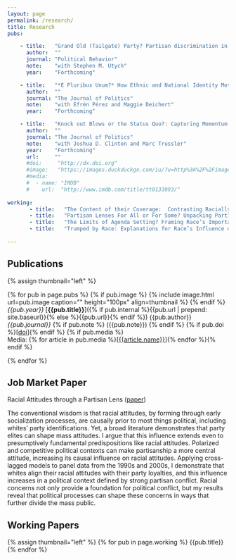 ```yaml
---
layout: page
permalink: /research/
title: Research
pubs:

    - title:   "Grand Old (Tailgate) Party? Partisan discrimination in apolitical settings"
      author:  ""
      journal: "Political Behavior"
      note:    "with Stephen M. Utych"
      year:    "Forthcoming"

    - title:   "*E Pluribus Unum?* How Ethnic and National Identity Motivate Individual Reactions to a Political Ideal"
      author:  ""
      journal: "The Journal of Politics"
      note:    "with Efrén Pérez and Maggie Deichert"
      year:    "Forthcoming"

    - title:   "Knock out Blows or the Status Quo?: Capturing Momentum in the 2016 Primaries"
      author:  ""
      journal: "The Journal of Politics"
      note:    "with Joshua D. Clinton and Marc Trussler"
      year:    "Forthcoming"
      url:     ""
      #doi:     "http://dx.doi.org"
      #image:   "https://images.duckduckgo.com/iu/?u=http%3A%2F%2Fimages.moviepostershop.com%2Fthe-matrix-movie-poster-1999-1020518087.jpg&f=1"
      #media:
      #  - name: "IMDB"
      #    url:  "http://www.imdb.com/title/tt0133093/"
      
working:
       - title:   "The Content of their Coverage:  Contrasting Racially Conservative and Liberal Elite Rhetoric"
       - title:   "Partisan Lenses For All or For Some? Unpacking Partisanship’s Causal Influence on Racial Attitudes"
       - title:   "The Limits of Agenda Setting? Framing Race’s Importance"
       - title:   "Trumped by Race: Explanations for Race’s Influence on Whites’ Votes in 2016"
      
---
```

## Publications
{% assign thumbnail="left" %}

{% for pub in page.pubs %}
{% if pub.image %}
{% include image.html url=pub.image caption="" height="100px" align=thumbnail %}
{% endif %}
*{{pub.year}}* [**{{pub.title}}**]({% if pub.internal %}{{pub.url | prepend: site.baseurl}}{% else %}{{pub.url}}{% endif %}) {{pub.author}} *{{pub.journal}}* 
{% if pub.note %} ({{pub.note}})
{% endif %} {% if pub.doi %}[[doi]({{pub.doi}})]{% endif %}
{% if pub.media %}<br />Media: {% for article in pub.media %}[[{{article.name}}]({{article.url}})]{% endfor %}{% endif %}

{% endfor %}

## Job Market Paper
Racial Attitudes through a Partisan Lens ([paper](https://drive.google.com/open?id=1bbsTB1c2Ti6l01Rm62VOhENOjbfOvAhZ))

The conventional wisdom is that racial attitudes, by forming through early socialization processes, are causally prior to most things political, including whites’ party identifications. Yet, a broad literature demonstrates that party elites can shape mass attitudes. I argue that this influence extends even to presumptively fundamental predispositions like racial attitudes. Polarized and competitive political contexts can make partisanship a more central attitude, increasing its causal influence on racial attitudes. Applying cross-lagged models to panel data from the 1990s and 2000s, I demonstrate that whites align their racial attitudes with their party loyalties, and this influence increases in a political context defined by strong partisan conflict. Racial concerns not only provide a foundation for political conflict, but my results reveal that political processes can shape these concerns in ways that further divide the mass public.

## Working Papers
{% assign thumbnail="left" %}
{% for pub in page.working %}
{{pub.title}}
{% endfor %}


